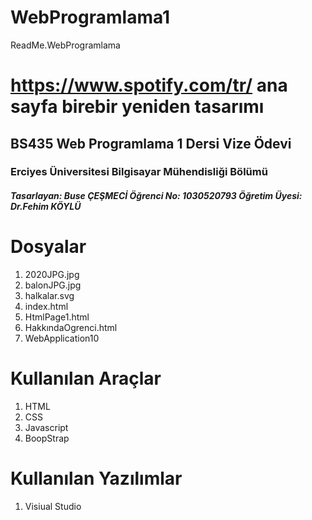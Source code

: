# WebProgramlama1
 ReadMe.WebProgramlama
# https://www.spotify.com/tr/ ana sayfa birebir yeniden tasarımı
## BS435 Web Programlama 1 Dersi Vize Ödevi
### Erciyes Üniversitesi Bilgisayar Mühendisliği Bölümü
##### Tasarlayan: Buse ÇEŞMECİ Öğrenci No: 1030520793 Öğretim Üyesi: Dr.Fehim KÖYLÜ

# Dosyalar
1. 2020JPG.jpg
2. balonJPG.jpg
3. halkalar.svg
4. index.html
5. HtmlPage1.html
6. HakkındaOgrenci.html
7. WebApplication10
# Kullanılan Araçlar
1. HTML
2. CSS
3. Javascript
4. BoopStrap
# Kullanılan Yazılımlar
1. Visiual Studio

